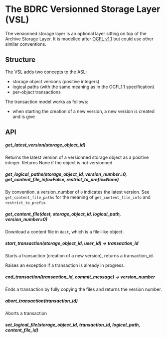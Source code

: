 # The BDRC Versionned Storage Layer (VSL)

The versionned storage layer is an optional layer sitting on top of the Archive Storage Layer. It is modelled after [OCFL v1.1](https://ocfl.io/1.1/spec/) but could use other similar conventions.

## Structure

The VSL adds two concepts to the ASL:
- storage object versions (positive integers)
- logical paths (with the same meaning as in the OCFL1.1 specification)
- per-object transactions

The transaction model works as follows:
- when starting the creation of a new version, a new version is created and is give

## API

##### get_latest_version(storage_object_id)

Returns the latest version of a versionned storage object as a positive integer. Returns None if the object is not versionned.

##### get_logical_paths(storage_object_id, version_number=0, get_content_file_info=False, restrict_to_prefix=None)

By convention, a version_number of `0` indicates the latest version. See `get_content_file_paths` for the meaning of `get_content_file_info` and `restrict_to_prefix`.

##### get_content_file(dest, storage_object_id, logical_path, version_number=0)

Download a content file in `dest`, which is a file-like object.

##### start_transaction(storage_object_id, user_id) -> transaction_id

Starts a transaction (creation of a new version), returns a transaction_id. 

Raises an exception if a transaction is already in progress.

##### end_transaction(transaction_id, commit_message) -> version_number

Ends a transaction by fully copying the files and returns the version number.

##### abort_transaction(transaction_id)

Aborts a transaction

##### set_logical_file(storage_object_id, transaction_id, logical_path, content_file_id)